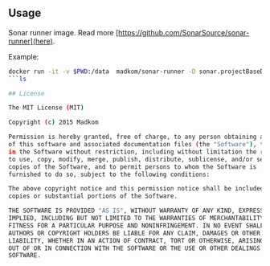 ## Usage

Sonar runner image. Read more [https://github.com/SonarSource/sonar-runner](here).

Example:

```bash
docker run -it -v $PWD:/data  madkom/sonar-runner -D sonar.projectBaseDir="/data" -D sonar.host.url="https://sonarqube.pl" -D sonar.login="someLogin" -D sonar.password="somePass"
```ls

## License

The MIT License (MIT)

Copyright (c) 2015 Madkom

Permission is hereby granted, free of charge, to any person obtaining a copy
of this software and associated documentation files (the "Software"), to deal
in the Software without restriction, including without limitation the rights
to use, copy, modify, merge, publish, distribute, sublicense, and/or sell
copies of the Software, and to permit persons to whom the Software is
furnished to do so, subject to the following conditions:

The above copyright notice and this permission notice shall be included in all
copies or substantial portions of the Software.

THE SOFTWARE IS PROVIDED "AS IS", WITHOUT WARRANTY OF ANY KIND, EXPRESS OR
IMPLIED, INCLUDING BUT NOT LIMITED TO THE WARRANTIES OF MERCHANTABILITY,
FITNESS FOR A PARTICULAR PURPOSE AND NONINFRINGEMENT. IN NO EVENT SHALL THE
AUTHORS OR COPYRIGHT HOLDERS BE LIABLE FOR ANY CLAIM, DAMAGES OR OTHER
LIABILITY, WHETHER IN AN ACTION OF CONTRACT, TORT OR OTHERWISE, ARISING FROM,
OUT OF OR IN CONNECTION WITH THE SOFTWARE OR THE USE OR OTHER DEALINGS IN THE
SOFTWARE.
